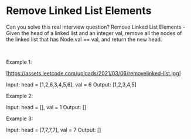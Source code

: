 # Remove Linked List Elements

Can you solve this real interview question? Remove Linked List Elements - Given the head of a linked list and an integer val, remove all the nodes of the linked list that has Node.val == val, and return the new head.

 

Example 1:

[https://assets.leetcode.com/uploads/2021/03/06/removelinked-list.jpg]


Input: head = [1,2,6,3,4,5,6], val = 6
Output: [1,2,3,4,5]


Example 2:


Input: head = [], val = 1
Output: []


Example 3:


Input: head = [7,7,7,7], val = 7
Output: []